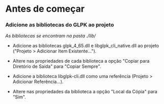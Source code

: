 # Antes de começar

### Adicione as bibliotecas do GLPK ao projeto
*As bibliotecas se encontram na pasta ./lib/*     
- Adicione as bibliotecas glpk_4_65.dll e libglpk_cli_native.dll ao projeto ("Projeto > Adicionar Item Existente...").
- Altere nas propriedades de cada biblioteca a opção "Copiar para Diretório de Saída" para "Copiar Sempre".
            
- Adicione a biblioteca libglpk-cli.dll como uma referência (Projeto > Adicionar Referência...).
- Altere nas propriedades da biblioteca a opção "Local da Cópia" para "Sim".
